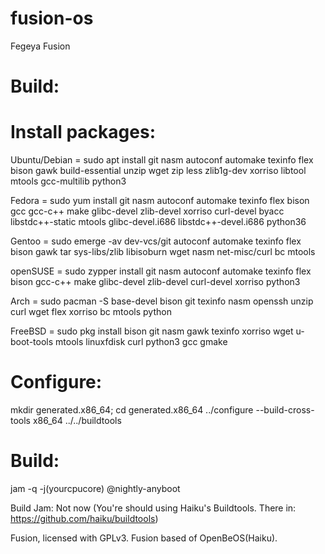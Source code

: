# fusion-os
Fegeya Fusion


# Build:

# Install packages: 

Ubuntu/Debian = sudo apt install git nasm autoconf automake texinfo flex bison gawk build-essential unzip wget zip less zlib1g-dev xorriso libtool mtools gcc-multilib python3

Fedora = sudo yum install git nasm autoconf automake texinfo flex bison gcc gcc-c++ make glibc-devel zlib-devel xorriso curl-devel byacc libstdc++-static mtools glibc-devel.i686 libstdc++-devel.i686 python36

Gentoo = sudo emerge -av dev-vcs/git autoconf automake texinfo flex bison gawk tar sys-libs/zlib libisoburn wget nasm net-misc/curl bc mtools

openSUSE = sudo zypper install git nasm autoconf automake texinfo flex bison gcc-c++ make glibc-devel zlib-devel curl-devel xorriso python3

Arch = sudo pacman -S base-devel bison git texinfo nasm openssh unzip curl wget flex xorriso bc mtools python

FreeBSD = sudo pkg install bison git nasm gawk texinfo xorriso wget u-boot-tools mtools linuxfdisk curl python3 gcc gmake


# Configure:

mkdir generated.x86_64; cd generated.x86_64
../configure --build-cross-tools x86_64 ../../buildtools

# Build:

jam -q -j(yourcpucore) @nightly-anyboot


Build Jam:
Not now (You're should using Haiku's Buildtools. There in: https://github.com/haiku/buildtools)


Fusion, licensed with GPLv3.
Fusion based of OpenBeOS(Haiku).
